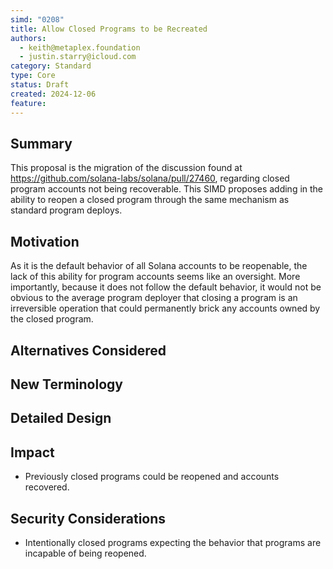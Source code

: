 ```yaml
---
simd: "0208"
title: Allow Closed Programs to be Recreated
authors:
  - keith@metaplex.foundation
  - justin.starry@icloud.com
category: Standard
type: Core
status: Draft
created: 2024-12-06
feature:
---
```


## Summary

This proposal is the migration of the discussion found at
https://github.com/solana-labs/solana/pull/27460, regarding closed program
accounts not being recoverable. This SIMD proposes adding in the ability to
reopen a closed program through the same mechanism as standard program deploys.

## Motivation

As it is the default behavior of all Solana accounts to be reopenable, the lack
of this ability for program accounts seems like an oversight. More importantly,
because it does not follow the default behavior, it would not be obvious to the
average program deployer that closing a program is an irreversible operation
that could permanently brick any accounts owned by the closed program.

## Alternatives Considered

## New Terminology

## Detailed Design

## Impact

- Previously closed programs could be reopened and accounts recovered.

## Security Considerations

- Intentionally closed programs expecting the behavior that programs are
  incapable of being reopened.
